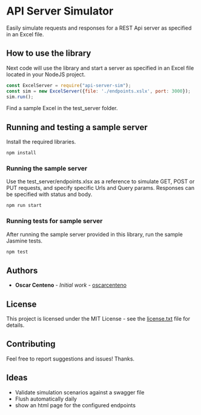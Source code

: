 # API Server Simulator

Easily simulate requests and responses for a REST Api server as specified in an Excel file.

## How to use the library

Next code will use the library and start a server as specified in an Excel file located in your NodeJS project.

```js
const ExcelServer = require("api-server-sim");
const sim = new ExcelServer({file: './endpoints.xslx', port: 3000});
sim.run();
```

Find a sample Excel in the test_server folder.

## Running and testing a sample server

Install the required libraries.

```sh
npm install
```

### Running the sample server

Use the test_server/endpoints.xlsx as a reference to simulate GET, POST or PUT requests, and specify specific Urls and Query params. Responses can be specified with status and body.

```sh
npm run start
```

### Running tests for sample server

After running the sample server provided in this library, run the sample Jasmine tests.

```sh
npm test
```

## Authors

* **Oscar Centeno** - *Initial work* - [oscarcenteno](https://github.com/oscarcenteno)

## License

This project is licensed under the MIT License - see the [license.txt](license.txt) file for details.

## Contributing

Feel free to report suggestions and issues! Thanks.

## Ideas

* Validate simulation scenarios against a swagger file
* Flush automatically daily
* show an html page for the configured endpoints
